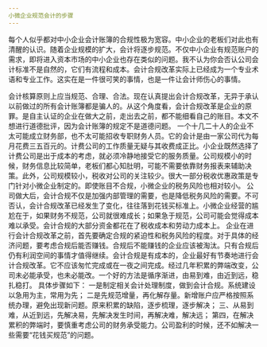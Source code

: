 ```yaml
---
小微企业规范会计的步骤
---
```

每个人似乎都对中小企业会计账簿的合规性极为宽容。中小企业的老板们对此也有清醒的认识。随着企业规模的扩大，会计将逐步规范。不仅中小企业有规范账户的需求，即将进入资本市场的中小企业也存在类似的问题。我不认为你会否认公司会计标准不是自然的，它们有流程和成本。会计合规改革实际上已经成为一个专业术语和专业工作。这实在是一件很可笑的事情，也是一件让会计师伤心的事情。
<!-- more -->
会计核算原则上应当规范、合理、合法。现在认真提出会计合规改革，无异于承认以前做过的所有会计账簿都是骗人的。从这个角度看，会计合规改革是企业的原罪。是自主认证的企业在做大之前，走出去之前，都不能细看自己的账目。本文不想进行道德批评，因为会计账簿的规定不是道德问题。
一个十几二十人的企业不太可能成立财务部，也不太可能招收专职财务人员。它的会计是由一家公司代为每月花费三五百元的。计费公司的工作质量无疑与其收费成正比。小企业既然选择了计费公司是出于成本的考虑，就必须冷静地接受它的服务质量。公司规模小的时候，财务信息比较简单，老板们都心知肚明，可能不需要依靠财务报表来辅助决策。此外，公司规模较小，税收对公司的关注较少。很大一部分税收优惠政策是专门针对小微企业制定的。即使账目不合规，小微企业的税务风险也相对较小。
公司做大后，会计合规不仅是加强内部管理的需要，也是降低税务风险的需要。不可否认，会计合规改革已经发生了变化，往往落到花钱买标准上。小微企业经营的尴尬在于，如果财务不规范，公司就很难成长；如果急于规范，公司可能会觉得成本难以承受。会计合规的大部分资金都花在了税收成本和劳动力成本上。
企业在进行会计合规改革之前，首先要确定合规的紧迫性和税务风险的程度。对于具体的经济问题，要考虑合规后能否赚钱。合规后不能赚钱的企业应该被淘汰。只有合规后仍有利润空间的事情才值得继续。会计合规是有成本的，企业最好有节奏地进行会计合规改革。它不应该匆忙完成或在一夜之间完成。经过几年积累的弊端改变，公司未必能承受，也未必能改。一个好的方法是循序渐进，由易到难，由近到远，稳扎稳打。
具体步骤如下：
一是制定相关会计处理制度，做到会计合规。系统建设以急用为主，常用为先；
二是先规范增量，再化解存量。新增账户应严格按照系统办理，避免出现新问题。原来积累的缺陷，逐步梳理，逐步解决；
三、从易到难，从近到远，先解决易，先解决发生时间，再解决难，解决远；
第四，在解决累积的弊端时，要慎重考虑公司的财务承受能力。公司盈利的时候，还不如解决一些需要“花钱买规范”的问题。